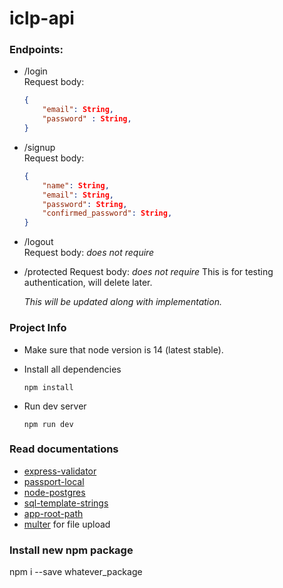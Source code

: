 # iclp-api

### Endpoints:

-   /login  
    Request body:

    ```JSON
    {
      	"email": String,
        "password" : String,
    }
    ```

-   /signup  
    Request body:
    ```JSON
    {
      	"name": String,
        "email": String,
        "password": String,
        "confirmed_password": String,
    }
    ```
-   /logout  
    Request body: _does not require_
-   /protected
    Request body: _does not require_
    This is for testing authentication, will delete later.

    _This will be updated along with implementation._

### Project Info

-   Make sure that node version is 14 (latest stable).

-   Install all dependencies

    ```
    npm install
    ```

-   Run dev server

    ```
    npm run dev
    ```

### Read documentations

- [express-validator](https://express-validator.github.io/docs/index.html)
- [passport-local](https://www.passportjs.org/packages/passport-local/)
- [node-postgres](https://node-postgres.com/)
- [sql-template-strings](https://www.npmjs.com/package/sql-template-strings)
- [app-root-path](https://www.npmjs.com/package/app-root-path)
- [multer](https://www.npmjs.com/package/multer) for file upload

### Install new npm package

npm i --save whatever_package
